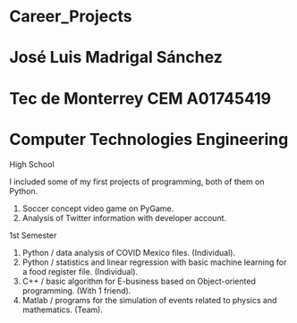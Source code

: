 # Career_Projects
# José Luis Madrigal Sánchez
# Tec de Monterrey CEM A01745419
# Computer Technologies Engineering

High School

I included some of my first projects of programming, both of them on Python.
1. Soccer concept video game on PyGame.
2. Analysis of Twitter information with developer account.

1st Semester

1. Python / data analysis of COVID Mexico files. (Individual).
2. Python / statistics and linear regression with basic machine learning for a food register file. (Individual).
2. C++ / basic algorithm for E-business based on Object-oriented programming. (With 1 friend).
3. Matlab / programs for the simulation of events related to physics and mathematics. (Team). 
